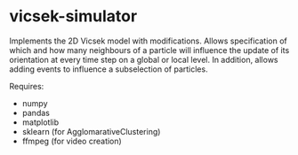 # vicsek-simulator

Implements the 2D Vicsek model with modifications. Allows specification of which and how many neighbours of a particle will influence the update of its orientation at every time step on a global or local level. In addition, allows adding events to influence a subselection of particles.

Requires:
- numpy
- pandas
- matplotlib
- sklearn (for AgglomarativeClustering)
- ffmpeg (for video creation)